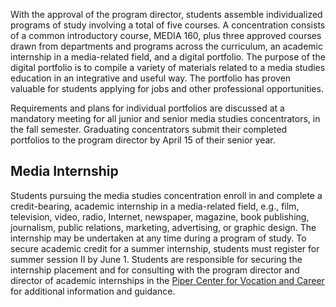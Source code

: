 With the approval of the program director, students assemble individualized
programs of study involving a total of five courses. A concentration consists
of a common introductory course, MEDIA 160, plus three approved courses drawn
from departments and programs across the curriculum, an academic internship in
a media-related field, and a digital portfolio. The purpose of the digital
portfolio is to compile a variety of materials related to a media studies
education in an integrative and useful way. The portfolio has proven valuable
for students applying for jobs and other professional opportunities.

Requirements and plans for individual portfolios are discussed at a mandatory
meeting for all junior and senior media studies concentrators, in the fall
semester. Graduating concentrators submit their completed portfolios to the
program director by April 15 of their senior year.

##  Media Internship

Students pursuing the media studies concentration enroll in and complete a
credit-bearing, academic internship in a media-related field, e.g., film,
television, video, radio, Internet, newspaper, magazine, book publishing,
journalism, public relations, marketing, advertising, or graphic design. The
internship may be undertaken at any time during a program of study. To secure
academic credit for a summer internship, students must register for summer
session II by June 1. Students are responsible for securing the internship
placement and for consulting with the program director and director of
academic internships in the [ Piper Center for Vocation and Career
](http://wp.stolaf.edu/pipercenter/) for additional information and guidance.

